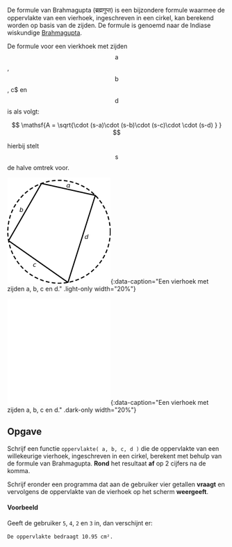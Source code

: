 De formule van Brahmagupta (ब्रह्मगुप्त) is een bijzondere formule waarmee de oppervlakte van een vierhoek, ingeschreven in een cirkel, kan berekend worden op basis van de zijden. De formule is genoemd naar de Indiase wiskundige <a href="https://nl.wikipedia.org/wiki/Brahmagupta" target="_blank">Brahmagupta</a>.

De formule voor een vierkhoek met zijden $$\mathsf{a}$$, $$\mathsf{b}$$, $\mathsf{c}$$ en $$\mathsf{d}$$ is als volgt:

$$
    \mathsf{A = \sqrt{\cdot (s-a)\cdot (s-b)\cdot (s-c)\cdot \cdot (s-d) } }
$$

hierbij stelt $$\mathsf{s}$$ de halve omtrek voor.

![Een vierhoek met zijden a, b, c en d.](media/image.png "Een vierhoek met zijden a, b, c en d."){:data-caption="Een vierhoek met zijden a, b, c en d." .light-only width="20%"}

![Een vierhoek met zijden a, b, c en d.](media/image_dark.png "Een vierhoek met zijden a, b, c en d."){:data-caption="Een vierhoek met zijden a, b, c en d." .dark-only width="20%"}

## Opgave
Schrijf een functie `oppervlakte( a, b, c, d )` die de oppervlakte van een willekeurige vierhoek, ingeschreven in een cirkel, berekent met behulp van de formule van Brahmagupta. **Rond** het resultaat **af** op 2 cijfers na de komma.

Schrijf eronder een programma dat aan de gebruiker vier getallen **vraagt** en vervolgens de oppervlakte van de vierhoek op het scherm **weergeeft**.

#### Voorbeeld

Geeft de gebruiker `5`, `4`, `2` en `3` in, dan verschijnt er:
```
De oppervlakte bedraagt 10.95 cm².
```